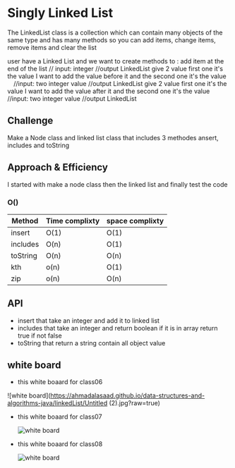 # Singly Linked List
<!-- Short summary or background information -->

The LinkedList class is a collection which can contain many objects of the same type and has many methods so you can add items, change items, remove items and clear the list

user have a Linked List and we want to create methods to :
add item at the end of the list
// input:  integer
//output LinkedList
give 2 value first one it's the value I want to add the value before it and the second one it's the value
 //input: two integer value
   //output LinkedList
give 2 value first one it's the value I want to add the value after it and the second one it's the value
 //input: two integer value
 //output LinkedList

## Challenge
<!-- Description of the challenge -->
Make a Node class and linked list class that includes 3 methodes ansert, includes and toString
## Approach & Efficiency
<!-- What approach did you take? Why? What is the Big O space/time for this approach? -->
I started with make a node class then the linked list and finally test the code

### O()

| **Method**| **Time complixty** | **space complixty** |
| ----------------- | ------------- | ------------- |
| insert|O(1)|O(1)|
| includes| O(n)|O(1)|
| toString |O(n) |O(n)|
| kth | o(n) | O(1)
| zip | o(n) | O(n)


## API
<!-- Description of each method publicly available to your Linked List -->
* insert that take an integer and add it to linked list
* includes that take an integer and return boolean if it is in array return true if not false
* toString that return a string contain all object value


## white board

* this white boaard for class06

![white board](https://ahmadalasaad.github.io/data-structures-and-algorithms-java/linkedList/Untitled (2).jpg?raw=true)

* this white boaard for class07

  ![white board](https://ahmadalasaad.github.io/data-structures-and-algorithms-java/linkedList/kht.jpg?raw=true)

* this white boaard for class08

  ![white board](https://ahmadalasaad.github.io/data-structures-and-algorithms-java/linkedList/zip.jpg?raw=true)


